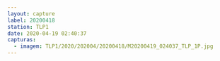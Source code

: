 ```yaml
---
layout: capture
label: 20200418
station: TLP1
date: 2020-04-19 02:40:37
capturas:
  - imagem: TLP1/2020/202004/20200418/M20200419_024037_TLP_1P.jpg
---
```

